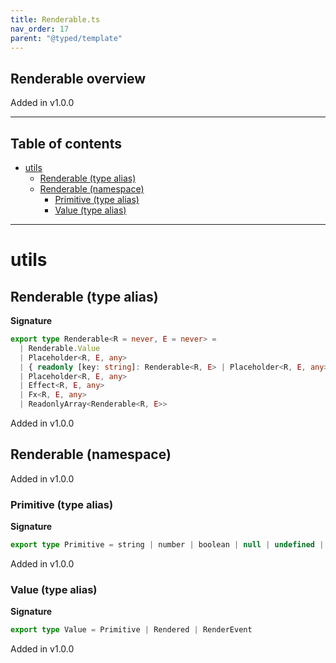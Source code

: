 ```yaml
---
title: Renderable.ts
nav_order: 17
parent: "@typed/template"
---
```


## Renderable overview

Added in v1.0.0

---

<h2 class="text-delta">Table of contents</h2>

- [utils](#utils)
  - [Renderable (type alias)](#renderable-type-alias)
  - [Renderable (namespace)](#renderable-namespace)
    - [Primitive (type alias)](#primitive-type-alias)
    - [Value (type alias)](#value-type-alias)

---

# utils

## Renderable (type alias)

**Signature**

```ts
export type Renderable<R = never, E = never> =
  | Renderable.Value
  | Placeholder<R, E, any>
  | { readonly [key: string]: Renderable<R, E> | Placeholder<R, E, any> | unknown } // TODO: Should we manage data attributes this way?
  | Placeholder<R, E, any>
  | Effect<R, E, any>
  | Fx<R, E, any>
  | ReadonlyArray<Renderable<R, E>>
```

Added in v1.0.0

## Renderable (namespace)

Added in v1.0.0

### Primitive (type alias)

**Signature**

```ts
export type Primitive = string | number | boolean | null | undefined | void | ReadonlyArray<Primitive>
```

Added in v1.0.0

### Value (type alias)

**Signature**

```ts
export type Value = Primitive | Rendered | RenderEvent
```

Added in v1.0.0
